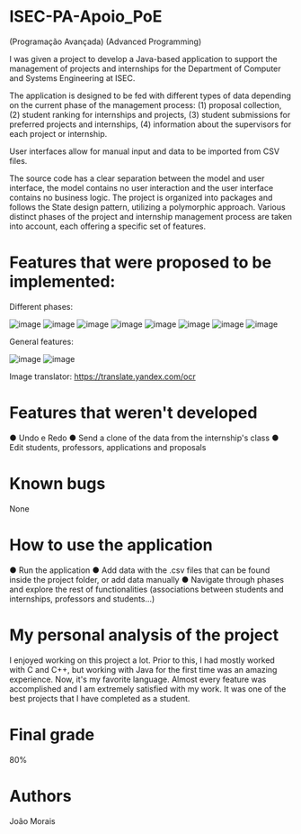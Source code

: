 # ISEC-PA-Apoio_PoE
(Programação Avançada)
(Advanced Programming)

I was given a project to develop a Java-based application to support the management of projects and internships for the Department of Computer and Systems Engineering at ISEC. 

The application is designed to be fed with different types of data depending on the current phase of the management process: 
(1) proposal collection, 
(2) student ranking for internships and projects, 
(3) student submissions for preferred projects and internships, 
(4) information about the supervisors for each project or internship. 

User interfaces allow for manual input and data to be imported from CSV files. 

The source code has a clear separation between the model and user interface, the model contains no user interaction and the user interface contains no business logic. The project is organized into packages and follows the State design pattern, utilizing a polymorphic approach. Various distinct phases of the project and internship management process are taken into account, each offering a specific set of features.




# Features that were proposed to be implemented:

Different phases:

![image](https://user-images.githubusercontent.com/72463113/211590258-69c6db06-2d2f-4ca3-b946-0aeb4f5e73b5.png)
![image](https://user-images.githubusercontent.com/72463113/211590296-6eddd6d2-16e2-47f4-a653-06d8148b8f30.png)
![image](https://user-images.githubusercontent.com/72463113/211590330-e7b87adf-3d31-4bcb-99b2-263a0b7b9ed2.png)
![image](https://user-images.githubusercontent.com/72463113/211590371-f41d246e-f5bf-4881-bcb5-69d6bf02cab6.png)
![image](https://user-images.githubusercontent.com/72463113/211590407-3cf9e4c1-f421-45c2-b66a-bd327bde9ed8.png)
![image](https://user-images.githubusercontent.com/72463113/211590466-5346a3e7-f20c-4681-b2dc-7238652f4a28.png)
![image](https://user-images.githubusercontent.com/72463113/211590508-986192e0-74f9-4be7-be78-87828b5d5ff5.png)
![image](https://user-images.githubusercontent.com/72463113/211590609-3c90225a-9480-4a61-b1c3-5beaf7605bbe.png)

General features:

![image](https://user-images.githubusercontent.com/72463113/211590728-7ac45593-575e-4e51-b8ae-f45af5344201.png)
![image](https://user-images.githubusercontent.com/72463113/211590758-3158c3d5-97d0-419a-886c-aaf65ab4e717.png)


Image translator: https://translate.yandex.com/ocr




# Features that weren't developed 

● Undo e Redo 
● Send a clone of the data from the internship's class
● Edit students, professors, applications and proposals




# Known bugs

None



# How to use the application 

● Run the application
● Add data with the .csv files that can be found inside the project folder, or add data manually
● Navigate through phases and explore the rest of functionalities (associations between students and internships, professors and students...)




# My personal analysis of the project

I enjoyed working on this project a lot. Prior to this, I had mostly worked with C and C++, but working with Java for the first time was an amazing experience. Now, it's my favorite language. Almost every feature was accomplished and I am extremely satisfied with my work. It was one of the best projects that I have completed as a student.




# Final grade

80%




# Authors

João Morais
